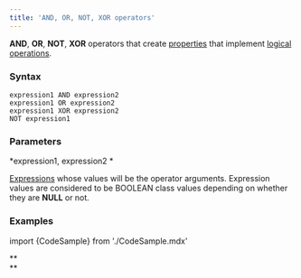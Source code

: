 ```yaml
---
title: 'AND, OR, NOT, XOR operators'
---
```


**AND**, **OR**, **NOT**, **XOR** operators that create [properties](Properties.md) that implement [logical operations](Logical_operators_AND_OR_NOT_XOR_.md).

### Syntax

    expression1 AND expression2
    expression1 OR expression2
    expression1 XOR expression2
    NOT expression1

### Parameters

*expression1, expression2 *

[Expressions](Expression.md) whose values will be the operator arguments. Expression values are considered to be BOOLEAN class values depending on whether they are **NULL** or not.

### Examples


import {CodeSample} from './CodeSample.mdx'

<CodeSample url="https://documentation.lsfusion.org/sample?file=OperatorPropertySample&block=aonx"/>

**  
**
